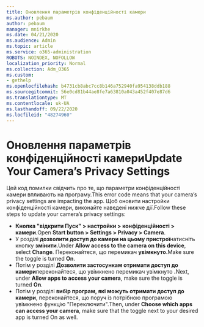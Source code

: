 ```yaml
---
title: Оновлення параметрів конфіденційності камери
ms.author: pebaum
author: pebaum
manager: mnirkhe
ms.date: 04/21/2020
ms.audience: Admin
ms.topic: article
ms.service: o365-administration
ROBOTS: NOINDEX, NOFOLLOW
localization_priority: Normal
ms.collection: Adm_O365
ms.custom:
- gethelp
ms.openlocfilehash: b4731cb8abc7cc8b146a752940fa954138ddb188
ms.sourcegitcommit: 56e0cd81b44ae8fe7a63810a043a452f407e87d6
ms.translationtype: MT
ms.contentlocale: uk-UA
ms.lasthandoff: 09/22/2020
ms.locfileid: "48274960"
---
```

# <a name="update-your-cameras-privacy-settings"></a><span data-ttu-id="94e3c-102">Оновлення параметрів конфіденційності камери</span><span class="sxs-lookup"><span data-stu-id="94e3c-102">Update Your Camera’s Privacy Settings</span></span>

<span data-ttu-id="94e3c-103">Цей код помилки свідчить про те, що параметри конфіденційності камери впливають на програму.</span><span class="sxs-lookup"><span data-stu-id="94e3c-103">This error code means that your camera’s privacy settings are impacting the app.</span></span> <span data-ttu-id="94e3c-104">Щоб оновити настройки конфіденційності камери, виконайте наведені нижче дії.</span><span class="sxs-lookup"><span data-stu-id="94e3c-104">Follow these steps to update your camera’s privacy settings:</span></span>

- <span data-ttu-id="94e3c-105">**Кнопка "відкрити Пуск" > настройки > конфіденційності > камери**.</span><span class="sxs-lookup"><span data-stu-id="94e3c-105">Open **Start button > Settings > Privacy > Camera**.</span></span>
- <span data-ttu-id="94e3c-106">У розділі **дозволити доступ до камери на цьому пристрої**натисніть кнопку **змінити**.</span><span class="sxs-lookup"><span data-stu-id="94e3c-106">Under **Allow access to the camera on this device**, select **Change**.</span></span> <span data-ttu-id="94e3c-107">Переконайтеся, що перемикач **увімкнуто.**</span><span class="sxs-lookup"><span data-stu-id="94e3c-107">Make sure the toggle is turned **On**.</span></span>
- <span data-ttu-id="94e3c-108">Потім у розділі **Дозволити застосункам отримати доступ до камери**переконайтеся, що увімкнено перемикач увімкнуто **.**</span><span class="sxs-lookup"><span data-stu-id="94e3c-108">Next, under **Allow apps to access your camera**, make sure the toggle is turned **On**.</span></span>
- <span data-ttu-id="94e3c-109">Потім у розділі **вибір програм, які можуть отримати доступ до камери**, переконайтеся, що поруч із потрібною програмою увімкнено функцію "Переключити".</span><span class="sxs-lookup"><span data-stu-id="94e3c-109">Then, under **Choose which apps can access your camera**, make sure that the toggle next to your desired app is turned On as well.</span></span>
